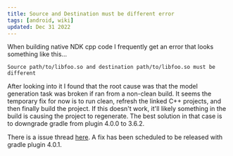 ```yaml
---
title: Source and Destination must be different error
tags: [android, wiki]
updated: Dec 31 2022
---
```

When building native NDK cpp code I frequently get an error that looks something like this...

```
Source path/to/libfoo.so and destination path/to/libfoo.so must be different
```

After looking into it I found that the root cause was that the model generation task was broken if ran from a non-clean build. It seems the temporary fix for now is to run clean, refresh the linked C++ projects, and then finally build the project. If this doesn't work, it'll likely something in the build is causing the project to regenerate. The best solution in that case is to downgrade gradle from plugin 4.0.0 to 3.6.2.

There is a issue thread [here](https://issuetracker.google.com/issues/158317988). A fix has been scheduled to be released with gradle plugin 4.0.1.
